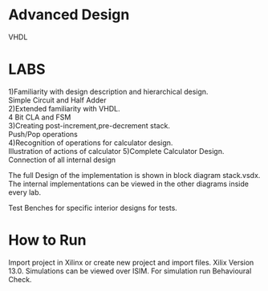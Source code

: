 # Advanced Design
 VHDL


# LABS <br />
1)Familiarity with design description and hierarchical design. <br />
      Simple Circuit and Half Adder<br />
2)Extended familiarity with VHDL. <br />
	4 Bit CLA and FSM <br />
3)Creating post-increment,pre-decrement stack. <br />
	Push/Pop  operations <br />
4)Recognition of operations for calculator design. <br />
	Illustration of actions of calculator
5)Complete Calculator Design. <br />
	Connection of all internal design

The full Design of the implementation is shown in block diagram stack.vsdx. The internal implementations can be viewed in the other diagrams inside every lab.<br />

Test Benches for specific interior designs for tests.

# How to Run
Import project in Xilinx or create new project and import files.
Xilix Version 13.0. Simulations can be viewed over ISIM. For simulation run Behavioural Check.